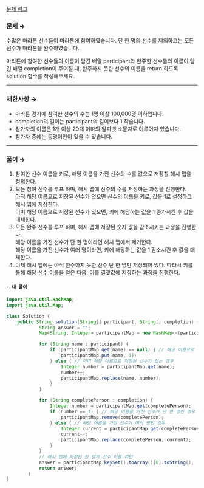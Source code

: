 [문제 링크](https://programmers.co.kr/learn/courses/30/lessons/42576)

### 문제 → <br>
수많은 마라톤 선수들이 마라톤에 참여하였습니다. 단 한 명의 선수를 제외하고는 모든 선수가 마라톤을 완주하였습니다.

마라톤에 참여한 선수들의 이름이 담긴 배열 participant와 완주한 선수들의 이름이 담긴 배열 completion이 주어질 때, 완주하지 못한 선수의 이름을 return 하도록 solution 함수를 작성해주세요.<br>


-----
### 제한사항 → <br>

- 마라톤 경기에 참여한 선수의 수는 1명 이상 100,000명 이하입니다.
- completion의 길이는 participant의 길이보다 1 작습니다.
- 참가자의 이름은 1개 이상 20개 이하의 알파벳 소문자로 이루어져 있습니다.
- 참가자 중에는 동명이인이 있을 수 있습니다.

-----

### 풀이 → <br>
1. 참여한 선수 이름을 키로, 해당 이름을 가진 선수의 수를 값으로 저장할 해시 맵을 정의한다.
2.  모든 참여 선수를 루프 하며, 해시 맵에 선수의 수를 저장하는 과정을 진행한다.<br />
    아직 해당 이름으로 저장된 선수가 없으면 선수의 이름을 키로, 값을 1로 설정하고 해시 맵에 저장한다.<br />
    이미 해당 이름으로 저장된 선수가 있으면, 키에 해당하는 값을 1 증가시킨 후 값을 대체한다.<br />
3. 모든 완주 선수를 루프 하며, 해시 맵에 저장된 숫자 값을 감소시키는 과정을 진행한다.<br />
    해당 이름을 가진 선수가 단 한 명이라면 해시 맵에서 제거한다.<br />
    해당 이름을 가진 선수가 여러 명이라면, 키에 해당하는 값을 1 감소시킨 후 값을 대체한다.<br />
4. 이제 해시 맵에는 아직 완주하지 못한 선수 단 한 명만 저장되어 있다. 따라서 키를 통해 해당 선수 이름을 얻은 다음, 이를 결괏값에 저장하는 과정을 진행한다.
#### `- 내 풀이`

```java
import java.util.HashMap;
import java.util.Map;

class Solution {
    public String solution(String[] participant, String[] completion) {
            String answer = "";
            Map<String, Integer> participantMap = new HashMap<>(participant.length);

            for (String name : participant) {
                if (participantMap.get(name) == null) { // 해당 이름으로 저장된 선수가 없는 경우
                    participantMap.put(name, 1);
                } else { // 이미 해당 이름으로 저장된 선수가 있는 경우
                    Integer number = participantMap.get(name);
                    number++;
                    participantMap.replace(name, number);
                }
            }

            for (String completePerson : completion) {
                Integer number = participantMap.get(completePerson);
                if (number == 1) { // 해당 이름을 가진 선수가 단 한 명인 경우
                    participantMap.remove(completePerson);
                } else { // 해당 이름을 가진 선수가 여러 명인 경우
                    Integer current = participantMap.get(completePerson);
                    current--;
                    participantMap.replace(completePerson, current);
                }
            }
            // 해시 맵에 저장된 한 명의 선수 이름 리턴
            answer = participantMap.keySet().toArray()[0].toString();
            return answer;
        }
}
```
